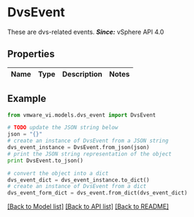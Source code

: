 # DvsEvent

These are dvs-related events.  ***Since:*** vSphere API 4.0 

## Properties
Name | Type | Description | Notes
------------ | ------------- | ------------- | -------------

## Example

```python
from vmware_vi.models.dvs_event import DvsEvent

# TODO update the JSON string below
json = "{}"
# create an instance of DvsEvent from a JSON string
dvs_event_instance = DvsEvent.from_json(json)
# print the JSON string representation of the object
print DvsEvent.to_json()

# convert the object into a dict
dvs_event_dict = dvs_event_instance.to_dict()
# create an instance of DvsEvent from a dict
dvs_event_form_dict = dvs_event.from_dict(dvs_event_dict)
```
[[Back to Model list]](../README.md#documentation-for-models) [[Back to API list]](../README.md#documentation-for-api-endpoints) [[Back to README]](../README.md)


